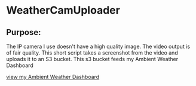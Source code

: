 # WeatherCamUploader

## Purpose:
The IP camera I use doesn't have a high quality image.  The video output is of fair quality.  This short script takes a 
screenshot from the video and uploads it to an S3 bucket.  This s3 bucket feeds my Ambient Weather Dashboard

[view my Ambient Weather Dashboard](https://ambientweather.net/dashboard/1bf18c9013626835c7937cc7e8b85f29)